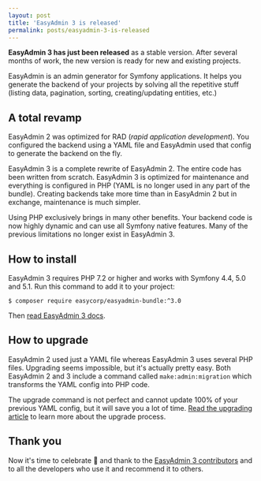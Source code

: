 ```yaml
---
layout: post
title: 'EasyAdmin 3 is released'
permalink: posts/easyadmin-3-is-released
---
```


**EasyAdmin 3 has just been released** as a stable version. After several months
of work, the new version is ready for new and existing projects.

EasyAdmin is an admin generator for Symfony applications. It helps you generate
the backend of your projects by solving all the repetitive stuff (listing data,
pagination, sorting, creating/updating entities, etc.)

A total revamp
--------------

EasyAdmin 2 was optimized for RAD (*rapid application development*). You
configured the backend using a YAML file and EasyAdmin used that config to
generate the backend on the fly.

EasyAdmin 3 is a complete rewrite of EasyAdmin 2. The entire code has been
written from scratch. EasyAdmin 3 is optimized for maintenance and everything is
configured in PHP (YAML is no longer used in any part of the bundle). Creating
backends take more time than in EasyAdmin 2 but in exchange, maintenance is much
simpler.

Using PHP exclusively brings in many other benefits. Your backend code is now
highly dynamic and can use all Symfony native features. Many of the previous
limitations no longer exist in EasyAdmin 3.

How to install
--------------

EasyAdmin 3 requires PHP 7.2 or higher and works with Symfony 4.4, 5.0 and 5.1.
Run this command to add it to your project:

```
$ composer require easycorp/easyadmin-bundle:^3.0
```

Then [read EasyAdmin 3 docs](https://symfony.com/doc/master/bundles/EasyAdminBundle/index.html).

How to upgrade
--------------

EasyAdmin 2 used just a YAML file whereas EasyAdmin 3 uses several PHP files.
Upgrading seems impossible, but it's actually pretty easy. Both EasyAdmin 2 and
3 include a command called `make:admin:migration` which transforms the YAML config
into PHP code.

The upgrade command is not perfect and cannot update 100% of your previous YAML
config, but it will save you a lot of time. [Read the upgrading article](https://symfony.com/doc/master/bundles/EasyAdminBundle/upgrade.html)
to learn more about the upgrade process.

Thank you
---------

Now it's time to celebrate 🎉 and thank to the [EasyAdmin 3 contributors](https://github.com/EasyCorp/EasyAdminBundle/graphs/contributors?from=2018-05-04&to=2020-06-19&type=c)
and to all the developers who use it and recommend it to others.
